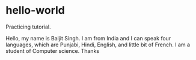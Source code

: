 # hello-world
Practicing tutorial.

Hello, my name is Baljit Singh. I am from India and I can speak four languages, which are Punjabi, Hindi, English, and little bit of French.
I am a student of Computer science.
Thanks
